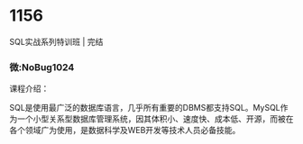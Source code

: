 # 1156
SQL实战系列特训班 | 完结
### 微:NoBug1024 


课程介绍：

SQL是使用最广泛的数据库语言，几乎所有重要的DBMS都支持SQL。MySQL作为一个小型关系型数据库管理系统，因其体积小、速度快、成本低、开源，而被在各个领域广为使用，是数据科学及WEB开发等技术人员必备技能。
